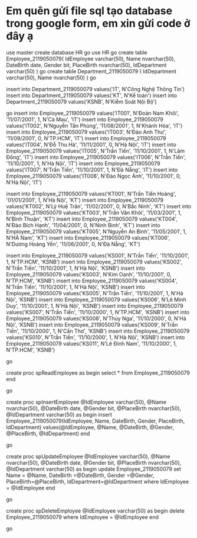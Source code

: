 
# Em quên gửi file sql tạo database trong google form, em xin gửi code ở đây ạ
use master
create database HR
go
use HR
go
create table Employee_2119050079(
	IdEmployee varchar(50),
	Name nvarchar(50),
	DateBirth date,
	Gender bit,
	PlaceBirth nvarchar(50),
	IdDepartment varchar(50)
)
go
create table Department_2119050079 (
	IdDepartment varchar(50),
	Name nvarchar(50)
)
go

insert into Department_2119050079 values('IT', N'Công Nghệ Thông Tin')
insert into Department_2119050079 values('KT', N'Kế toán')
insert into Department_2119050079 values('KSNB', N'Kiểm Soát Nội Bộ')

go
insert into Employee_2119050079 values('IT001', N'Đoàn Nam Khôi', '11/07/2001', 1, N'Cà Mau', 'IT')
insert into Employee_2119050079 values('IT002', N'Nguyễn Tấn Phùng', '11/08/2001', 1, N'Khánh Hòa', 'IT')
insert into Employee_2119050079 values('IT003', N'Đào Anh Thư', '11/09/2001', 0, N'TP.HCM', 'IT')
insert into Employee_2119050079 values('IT004', N'Đỗ Thu Hà', '11/11/2001', 0, N'Hà Nội', 'IT')
insert into Employee_2119050079 values('IT005', N'Trần Tiến', '11/10/2001', 1, N'Lâm Đồng', 'IT')
insert into Employee_2119050079 values('IT006', N'Trần Tiến', '11/10/2001', 1, N'Hà Nội', 'IT')
insert into Employee_2119050079 values('IT007', N'Trần Tiến', '11/10/2001', 1, N'Đà Nẵng', 'IT')
insert into Employee_2119050079 values('IT008', N'Đào Ngọc Ánh', '11/10/2001', 0, N'Hà Nội', 'IT')

insert into Employee_2119050079 values('KT001', N'Trần Tiến Hoàng', '01/01/2001', 1, N'Hà Nội', 'KT')
insert into Employee_2119050079 values('KT002', N'Lý Huệ Trân', '11/02/2001', 0, N'Bắc Ninh', 'KT')
insert into Employee_2119050079 values('KT003', N'Trần Văn Khôi', '11/03/2001', 1, N'Bình Thuận', 'KT')
insert into Employee_2119050079 values('KT004', N'Đào Bích Hạnh', '11/04/2001', 0, N'Ninh Bình', 'KT')
insert into Employee_2119050079 values('KT005', N'Nguyễn An Bình', '11/05/2001', 1, N'HÀ Nam', 'KT')
insert into Employee_2119050079 values('KT006', N'Dương Hoàng Yến', '11/06/2001', 0, N'Đà Nẵng', 'KT')

insert into Employee_2119050079 values('KS001', N'Trần Tiến', '11/10/2001', 1, N'TP.HCM', 'KSNB')
insert into Employee_2119050079 values('KS002', N'Trần Tiến', '11/10/2001', 1, N'Hà Nội', 'KSNB')
insert into Employee_2119050079 values('KS003', N'Kim Oanh', '11/10/2001', 0, N'TP.HCM', 'KSNB')
insert into Employee_2119050079 values('KS004', N'Trần Tiến', '11/10/2001', 1, N'Hà Nội', 'KSNB')
insert into Employee_2119050079 values('KS005', N'Trần Tiến', '11/10/2001', 1, N'Hà Nội', 'KSNB')
insert into Employee_2119050079 values('KS006', N'Lê Minh Duy', '11/10/2001', 1, N'Hà Nội', 'KSNB')
insert into Employee_2119050079 values('KS007', N'Trần Tiến', '11/10/2000', 1, N'TP.HCM', 'KSNB')
insert into Employee_2119050079 values('KS008', N'Thúy Nga', '11/10/2000', 0, N'Hà Nội', 'KSNB')
insert into Employee_2119050079 values('KS009', N'Trần Tiến', '11/10/2000', 1, N'Cần Thơ', 'KSNB')
insert into Employee_2119050079 values('KS010', N'Trần Tiến', '11/10/2000', 1, N'Hà Nội', 'KSNB')
insert into Employee_2119050079 values('KS011', N'Lê Đình Nam', '11/10/2000', 1, N'TP.HCM', 'KSNB')

go

create proc spReadEmployee
as
begin
select * from Employee_2119050079
end

go

create proc spInsertEmployee
@IdEmployee varchar(50),
@Name nvarchar(50),
@DateBirth date,
@Gender bit,
@PlaceBirth nvarchar(50),
@IdDepartment varchar(50)
as
begin
    insert Employee_2119050079(IdEmployee, Name, DateBirth, Gender, PlaceBirth, IdDepartment) values(@IdEmployee, @Name, @DateBirth, @Gender, @PlaceBirth, @IdDepartment)
end

go

create proc spUpdateEmployee
@IdEmployee varchar(50),
@Name nvarchar(50),
@DateBirth date,
@Gender bit,
@PlaceBirth nvarchar(50),
@IdDepartment varchar(50)
as
begin
    update Employee_2119050079
    set
        Name = @Name,
        DateBirth =@DateBirth,
        Gender =@Gender,
		PlaceBirth=@PlaceBirth,
		IdDepartment=@IdDepartment
    where IdEmployee = @IdEmployee
end

go

create proc spDeleteEmployee
@IdEmployee varchar(50)
as
begin
    delete Employee_2119050079 where IdEmployee = @IdEmployee
end

go
